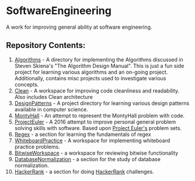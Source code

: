 # SoftwareEngineering
A work for improving general ability at software engineering.

## Repository Contents:
1. [Algorithms](./Algorithms) - A directory for implementing the Algorithms discussed in Steven Skiena's "The Algorithm Design Manual". This is just a fun side project for learning various algorithms and an on-going project. Additionally, contains misc projects used to investigate various concepts.
2. [Clean](./clean) - A workspace for improving code cleanliness and readability. Also includes Clean architecture
3. [DesignPatterns](./DesignPatterns) - A project directory for learning various design patterns available in computer science.
4. [MontyHall](./MontyHall) - An attempt to represent the MontyHall problem with code.
5. [ProjectEuler](./ProjectEuler) - A 2016 attempt to improve personal general problem solving skills with software. Based upon [Project Euler's](https://projecteuler.net/) problem sets.
7. [Regex](./Regex) - a section for learning the fundamentals of regex
8. [WhiteboardPractice](./WhiteboardPractice) - A workspace for implementing whiteboard practice problems.
9. [BitwiseWorkspace](./BitwiseWorkspace) - a workspace for reviewing bitwise functionality
10. [DatabaseNormalization](./DatabaseNormalization) - a section for the study of database normalization.
11. [HackerRank](./HackerRank) - a section for doing [HackerRank](https://www.hackerrank.com/) challenges.